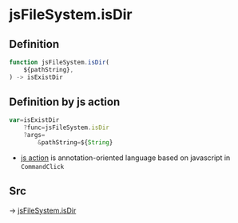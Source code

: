 # jsFileSystem.isDir

## Definition

```js.js
function jsFileSystem.isDir(
	${pathString},
) -> isExistDir
```


## Definition by js action

```js.js
var=isExistDir
	?func=jsFileSystem.isDir
	?args=
		&pathString=${String}
```

- [js action](#) is annotation-oriented language based on javascript in `CommandClick`



## Src

-> [jsFileSystem.isDir](https://github.com/puutaro/CommandClick/blob/master/app/src/main/java/com/puutaro/commandclick/fragment_lib/terminal_fragment/js_interface/file/JsFileSystem.kt#L421)


